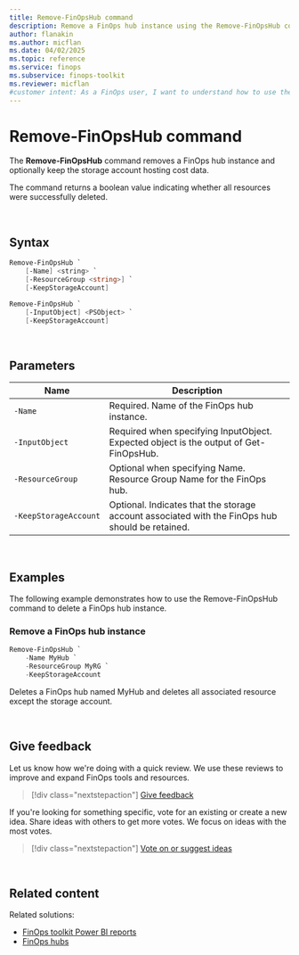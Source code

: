 ```yaml
---
title: Remove-FinOpsHub command
description: Remove a FinOps hub instance using the Remove-FinOpsHub command in the FinOpsToolkit module, with an option to keep the storage account hosting cost data.
author: flanakin
ms.author: micflan
ms.date: 04/02/2025
ms.topic: reference
ms.service: finops
ms.subservice: finops-toolkit
ms.reviewer: micflan
#customer intent: As a FinOps user, I want to understand how to use the what New-FinOpsHub command in the FinOpsToolkit module.
---
```


<!-- markdownlint-disable-next-line MD025 -->
# Remove-FinOpsHub command

The **Remove-FinOpsHub** command removes a FinOps hub instance and optionally keep the storage account hosting cost data.

The command returns a boolean value indicating whether all resources were successfully deleted.

<br>

## Syntax

```powershell
Remove-FinOpsHub `
    [-Name] <string> `
    [-ResourceGroup <string>] `
    [-KeepStorageAccount]
```

```powershell
Remove-FinOpsHub `
    [-InputObject] <PSObject> `
    [-KeepStorageAccount]
```

<br>

## Parameters

| Name                  | Description                                                                                     |
| --------------------- | ----------------------------------------------------------------------------------------------- |
| `‑Name`               | Required. Name of the FinOps hub instance.                                                      |
| `‑InputObject`        | Required when specifying InputObject. Expected object is the output of Get-FinOpsHub.           |
| `‑ResourceGroup`      | Optional when specifying Name. Resource Group Name for the FinOps hub.                          |
| `‑KeepStorageAccount` | Optional. Indicates that the storage account associated with the FinOps hub should be retained. |

<br>

## Examples

The following example demonstrates how to use the Remove-FinOpsHub command to delete a FinOps hub instance.

### Remove a FinOps hub instance

```powershell
Remove-FinOpsHub `
    -Name MyHub `
    -ResourceGroup MyRG `
    -KeepStorageAccount
```

Deletes a FinOps hub named MyHub and deletes all associated resource except the storage account.

<br>

## Give feedback

Let us know how we're doing with a quick review. We use these reviews to improve and expand FinOps tools and resources.

> [!div class="nextstepaction"]
> [Give feedback](https://portal.azure.com/#view/HubsExtension/InProductFeedbackBlade/extensionName/FinOpsToolkit/cesQuestion/How%20easy%20or%20hard%20is%20it%20to%20use%20the%20FinOps%20toolkit%20PowerShell%20module%3F/cvaQuestion/How%20valuable%20are%20the%20FinOps%20toolkit%20PowerShell%20module%3F/surveyId/FTK0.11/bladeName/PowerShell/featureName/Hubs.RemoveHub)

If you're looking for something specific, vote for an existing or create a new idea. Share ideas with others to get more votes. We focus on ideas with the most votes.

> [!div class="nextstepaction"]
> [Vote on or suggest ideas](https://github.com/microsoft/finops-toolkit/issues?q=is%3Aissue%20is%3Aopen%20label%3A%22Tool%3A%20PowerShell%22%20sort%3A"reactions-%2B1-desc")

<br>

## Related content

Related solutions:

- [FinOps toolkit Power BI reports](../../power-bi/reports.md)
- [FinOps hubs](../../hubs/finops-hubs-overview.md)


<br>
